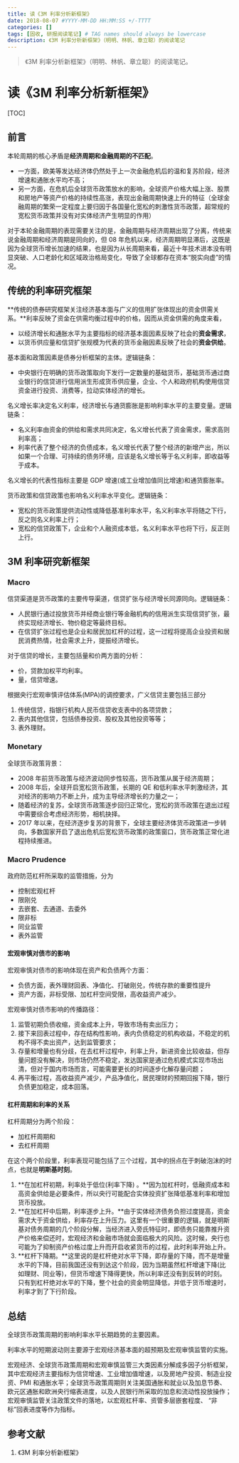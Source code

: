 ```yaml
---
title: 读《3M 利率分析新框架》
date: 2018-08-07 #YYYY-MM-DD HH:MM:SS +/-TTTT
categories: []
tags: [固收, 研报阅读笔记] # TAG names should always be lowercase
description: 《3M 利率分析新框架》（明明、林帆、章立聪）的阅读笔记
---
```


> 《3M 利率分析新框架》（明明、林帆、章立聪）的阅读笔记。

# 读《3M 利率分析新框架》

[TOC]

## 前言

本轮周期的核心矛盾是**经济周期和金融周期的不匹配**。

* 一方面，欧美等发达经济体仍然处于上一次金融危机后的温和复苏阶段，经济增速和通胀水平均不高；
* 另一方面，在危机后全球货币政策放水的影响，全球资产价格大幅上涨、股票和房地产等资产价格的持续性高涨，表现出金融周期快速上升的特征（全球金融周期的繁荣一定程度上要归因于各国量化宽松的刺激性货币政策，超常规的宽松货币政策并没有对实体经济产生明显的作用）

对于本轮金融周期的表现需要关注的是，金融周期与经济周期出现了分离，传统来说金融周期和经济周期是同向的，但 08 年危机以来，经济周期明显滞后，这既是因为全球货币增长加速的结果，也是因为从长周期来看，最近十年技术进本没有明显突破、人口老龄化和区域政治格局变化，导致了全球都存在资本“脱实向虚”的情况。

## 传统的利率研究框架

**传统的债券研究框架关注经济基本面与广义的信用扩张体现出的资金供需关系。**利率反映了资金在供需均衡过程中的价格，因而从资金供需的角度来看，

* 以经济增长和通胀水平为主要指标的经济基本面因素反映了社会的**资金需求**，
* 以货币供应量和信贷扩张规模为代表的货币金融因素反映了社会的**资金供给**。

基本面和政策因素是债券分析框架的主体。逻辑链条：

* 中央银行在明确的货币政策取向下发行一定数量的基础货币，基础货币通过商业银行的信贷进行信用派生形成货币供应量，企业、个人和政府机构使用信贷资金进行投资、消费等，拉动实体经济的增长。

名义增长率决定名义利率，经济增长与通货膨胀是影响利率水平的主要变量。逻辑链条：

* 名义利率由资金的供给和需求共同决定，名义增长代表了资金需求，需求高则利率高；
* 利率代表了整个经济的负债成本，名义增长代表了整个经济的新增产出，所以如果一个合理、可持续的债务环境，应该是名义增长等于名义利率，即收益等于成本。

名义增长的代表性指标主要是 GDP 增速(或工业增加值同比增速)和通货膨胀率。

货币政策和信贷政策也影响名义利率水平变化。逻辑链条：

* 宽松的货币政策提供流动性或降低基准利率水平，名义利率水平将随之下行，反之则名义利率上行；
* 宽松的信贷政策下，企业和个人融资成本低，名义利率水平也将下行，反正则上行。

## 3M 利率研究新框架

### Macro

信贷渠道是货币政策的主要传导渠道，信贷扩张与经济增长同源同向。逻辑链条：

* 人民银行通过投放货币并经商业银行等金融机构的信用派生实现信贷扩张，最终实现经济增长、物价稳定等最终目标。
* 在信贷扩张过程也是企业和居民加杠杆的过程，这一过程将提高企业投资和居民消费热情，社会需求上升，提振经济增长。

对于信贷的增长，主要包括量和价两方面的分析：

* 价，贷款加权平均利率。
* 量，信贷增速。

根据央行宏观审慎评估体系(MPA)的调控要求，广义信贷主要包括三部分

1. 传统信贷，指银行机构人民币信贷收支表中的各项贷款；
2. 表内其他信贷，包括债券投资、股权及其他投资等等；
3. 表外理财。

### Monetary

全球货币政策背景：

* 2008 年前货币政策与经济波动同步性较高，货币政策从属于经济周期；
* 2008 年后，全球开启宽松货币政策，长期的 QE 和低利率水平刺激经济，其对经济的影响力不断上升，成为主导经济增长的力量之一；
* 随着经济的复苏，全球货币政策逐步回归正常化，宽松的货币政策在退出过程中需要综合考虑经济形势，相机抉择。
* 2017 年以来，在经济逐步复苏的背景下，全球主要经济体货币政策进一步转向，多数国家开启了退出危机后宽松货币政策的政策窗口，货币政策正常化进程持续推进。

### Macro Prudence

政府防范杠杆所采取的监管措施，分为

* 控制宏观杠杆
* 限刚兑
* 去嵌套、去通道、去委外
* 限非标
* 同业监管
* 表外监管

#### 宏观审慎对债市的影响

宏观审慎对债市的影响体现在资产和负债两个方面：

* 负债方面，表外理财回表、净值化、打破刚兑，传统存款的重要性提升
* 资产方面，非标受限、加杠杆空间受限，高收益资产减少。

宏观审慎对债市影响的传播路径：

1. 监管初期负债收缩，资金成本上升，导致市场有卖出压力；
2. 接下来回表过程中，存在结构性影响，表内负债稳定的机构收益，不稳定的机构不得不卖出资产，达到监管要求；
3. 存量和增量也有分歧，在去杠杆过程中，利率上升，新进资金比较收益，但存量问题没有解决，则市场仍然不稳定，发达国家是通过危机模式实现市场出清，但对于国内市场而言，可能需要更长的时间逐步化解存量问题；
4. 再平衡过程，高收益资产减少，产品净值化，居民理财的预期回报下降，银行负债更加稳定，成本回落。

#### 杠杆周期和利率的关系

杠杆周期分为两个阶段：

* 加杠杆周期和
* 去杠杆周期

在这个两个阶段里，利率表现可能包括了三个过程，其中的拐点在于刺破泡沫的时点，也就是**明斯基时刻**。

1. **在加杠杆初期，利率处于低位(利率下降) 。**因为加杠杆时，低融资成本和高资金供给是必要条件，所以央行可能配合实体投资扩张降低基准利率和增加货币投放。
2. **在加杠杆中后期，利率逐步上升。**由于实体经济债务负担过度提高，资金需求大于资金供给，利率存在上升压力。这里有一个很重要的逻辑，就是明斯基对债务周期的几个阶段分解，当经济进入旁氏特征时，即债务只能靠推升资产价格来偿还时，宏观经济和金融市场就会面临极大的风险。这时候，央行也可能为了抑制资产价格过度上升而开启收紧货币的过程，此时利率开始上升。
3. **杠杆下降期。**这里说的是杠杆绝对水平下降，即存量的下降，而不是增量水平的下降，目前我国还没有到达这个阶段，因为当期虽然杠杆增速下降(比如理财、同业等)，但货币增速下降得更快，所以利率还没有到反转的时刻。只有到杠杆绝对水平的下降，整个社会的资金明显降低，并低于货币增速时，利率才到了下行阶段。

## 总结

全球货币政策周期的影响利率水平长期趋势的主要因素。

利率水平的短期波动则主要源于宏观经济基本面的超预期及宏观审慎监管的实施。

宏观经济、全球货币政策周期和宏观审慎监管三大类因素分解成多因子分析框架，其中宏观经济主要指标为信贷增速、工业增加值增速，以及房地产投资、制造业投资、PMI 和通胀水平；全球货币政策周期则关注美国通胀和就业以及加息节奏、欧元区通胀和欧洲央行缩表进度，以及人民银行所采取的加息和流动性投放操作；宏观审慎监管关注政策文件的落地，以宏观杠杆率、资管多层嵌套程度、 “非标”回表进度等作为指标。

## 参考文献

1. 《3M 利率分析新框架》